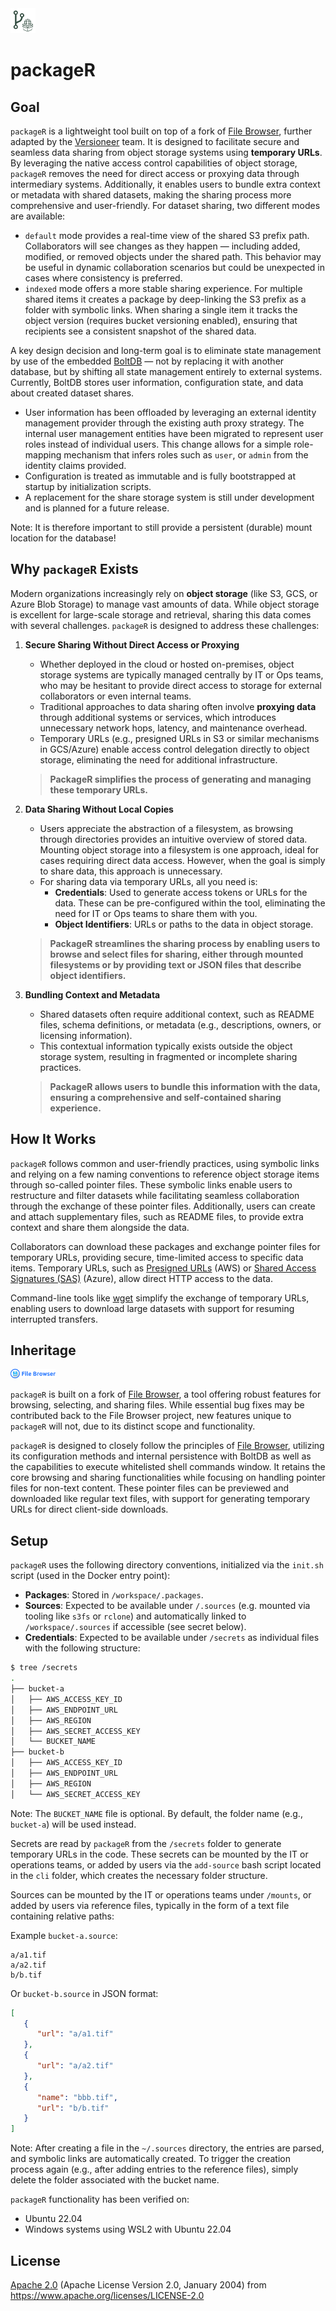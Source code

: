 <img src="https://raw.githubusercontent.com/versioneer-tech/package-r-design/main/logo.png" height="40"/>

# packageR 

## Goal

`packageR` is a lightweight tool built on top of a fork of [File Browser](https://github.com/filebrowser/filebrowser/), further adapted by the [Versioneer](https://versioneer.at) team. It is designed to facilitate secure and seamless data sharing from object storage systems using **temporary URLs**. By leveraging the native access control capabilities of object storage, `packageR` removes the need for direct access or proxying data through intermediary systems. Additionally, it enables users to bundle extra context or metadata with shared datasets, making the sharing process more comprehensive and user-friendly.
For dataset sharing, two different modes are available:
- `default` mode provides a real-time view of the shared S3 prefix path. Collaborators will see changes as they happen — including added, modified, or removed objects under the shared path. This behavior may be useful in dynamic collaboration scenarios but could be unexpected in cases where consistency is preferred.
- `indexed` mode offers a more stable sharing experience. For multiple shared items it creates a package by deep-linking the S3 prefix as a folder with symbolic links. When sharing a single item it tracks the object version (requires bucket versioning enabled), ensuring that recipients see a consistent snapshot of the shared data.

A key design decision and long-term goal is to eliminate state management by use of the embedded [BoltDB](https://github.com/boltdb/bolt) — not by replacing it with another database, but by shifting all state management entirely to external systems. Currently, BoltDB stores user information, configuration state, and data about created dataset shares.
- User information has been offloaded by leveraging an external identity management provider through the existing auth proxy strategy. The internal user management entities have been migrated to represent user roles instead of individual users. This change allows for a simple role-mapping mechanism that infers roles such as `user`, or `admin` from the identity claims provided.
- Configuration is treated as immutable and is fully bootstrapped at startup by initialization scripts.
- A replacement for the share storage system is still under development and is planned for a future release.

Note: It is therefore important to still provide a persistent (durable) mount location for the database!

## Why `packageR` Exists

Modern organizations increasingly rely on **object storage** (like S3, GCS, or Azure Blob Storage) to manage vast amounts of data. While object storage is excellent for large-scale storage and retrieval, sharing this data comes with several challenges. `packageR` is designed to address these challenges:

1. **Secure Sharing Without Direct Access or Proxying**
   - Whether deployed in the cloud or hosted on-premises, object storage systems are typically managed centrally by IT or Ops teams, who may be hesitant to provide direct access to storage for external collaborators or even internal teams.
   - Traditional approaches to data sharing often involve **proxying data** through additional systems or services, which introduces unnecessary network hops, latency, and maintenance overhead.
   - Temporary URLs (e.g., presigned URLs in S3 or similar mechanisms in GCS/Azure) enable access control delegation directly to object storage, eliminating the need for additional infrastructure.
   > **PackageR simplifies the process of generating and managing these temporary URLs.**

2. **Data Sharing Without Local Copies**
   - Users appreciate the abstraction of a filesystem, as browsing through directories provides an intuitive overview of stored data. Mounting object storage into a filesystem is one approach, ideal for cases requiring direct data access. However, when the goal is simply to share data, this approach is unnecessary.  
   - For sharing data via temporary URLs, all you need is:  
     - **Credentials**: Used to generate access tokens or URLs for the data. These can be pre-configured within the tool, eliminating the need for IT or Ops teams to share them with you.
     - **Object Identifiers**: URLs or paths to the data in object storage.  
   > **PackageR streamlines the sharing process by enabling users to browse and select files for sharing, either through mounted filesystems or by providing text or JSON files that describe object identifiers.**

3. **Bundling Context and Metadata**
   - Shared datasets often require additional context, such as README files, schema definitions, or metadata (e.g., descriptions, owners, or licensing information).
   - This contextual information typically exists outside the object storage system, resulting in fragmented or incomplete sharing practices.
   > **PackageR allows users to bundle this information with the data, ensuring a comprehensive and self-contained sharing experience.**

## How It Works

`packageR` follows common and user-friendly practices, using symbolic links and relying on a few naming conventions to reference object storage items through so-called pointer files. These symbolic links enable users to restructure and filter datasets while facilitating seamless collaboration through the exchange of these pointer files. Additionally, users can create and attach supplementary files, such as README files, to provide extra context and share them alongside the data.

Collaborators can download these packages and exchange pointer files for temporary URLs, providing secure, time-limited access to specific data items. Temporary URLs, such as [Presigned URLs](https://docs.aws.amazon.com/AmazonS3/latest/userguide/using-presigned-url.html) (AWS) or [Shared Access Signatures (SAS)](https://learn.microsoft.com/en-us/azure/storage/common/storage-sas-overview) (Azure), allow direct HTTP access to the data.

Command-line tools like [wget](https://www.gnu.org/software/wget/) simplify the exchange of temporary URLs, enabling users to download large datasets with support for resuming interrupted transfers.

## Inheritage

<img src="https://raw.githubusercontent.com/filebrowser/logo/master/banner.png" height="15"/>

`packageR` is built on a fork of [File Browser](https://github.com/filebrowser/filebrowser/), a tool offering robust features for browsing, selecting, and sharing files. While essential bug fixes may be contributed back to the File Browser project, new features unique to `packageR` will not, due to its distinct scope and functionality.

`packageR` is designed to closely follow the principles of [File Browser](https://github.com/filebrowser/filebrowser/), utilizing its configuration methods and internal persistence with BoltDB as well as the capabilities to execute whitelisted shell commands window. It retains the core browsing and sharing functionalities while focusing on handling pointer files for non-text content. These pointer files can be previewed and downloaded like regular text files, with support for generating temporary URLs for direct client-side downloads.

## Setup

`packageR` uses the following directory conventions, initialized via the `init.sh` script (used in the Docker entry point):

- **Packages**: Stored in `/workspace/.packages`.
- **Sources**: Expected to be available under `/.sources` (e.g. mounted via tooling like `s3fs` or `rclone`) and automatically linked to `/workspace/.sources` if accessible (see secret below).
- **Credentials**: Expected to be available under `/secrets` as individual files with the following structure:

```bash
$ tree /secrets
.
├── bucket-a
│   ├── AWS_ACCESS_KEY_ID
│   ├── AWS_ENDPOINT_URL
│   ├── AWS_REGION
│   ├── AWS_SECRET_ACCESS_KEY
│   └── BUCKET_NAME
├── bucket-b
│   ├── AWS_ACCESS_KEY_ID
│   ├── AWS_ENDPOINT_URL
│   ├── AWS_REGION
│   └── AWS_SECRET_ACCESS_KEY
```

Note: The `BUCKET_NAME` file is optional. By default, the folder name (e.g., `bucket-a`) will be used instead.

Secrets are read by `packageR` from the `/secrets` folder to generate temporary URLs in the code. These secrets can be mounted by the IT or operations teams, or added by users via the `add-source` bash script located in the `cli` folder, which creates the necessary folder structure. 

Sources can be mounted by the IT or operations teams under `/mounts`, or added by users via reference files, typically in the form of a text file containing relative paths:

Example `bucket-a.source`:
```
a/a1.tif
a/a2.tif
b/b.tif
```

Or `bucket-b.source` in JSON format:

```json
[
   {
      "url": "a/a1.tif"
   },
   {
      "url": "a/a2.tif"
   },
   {
      "name": "bbb.tif",
      "url": "b/b.tif"
   }
]
```

Note: After creating a file in the `~/.sources` directory, the entries are parsed, and symbolic links are automatically created. To trigger the creation process again (e.g., after adding entries to the reference files), simply delete the folder associated with the bucket name.

`packageR` functionality has been verified on:
- Ubuntu 22.04
- Windows systems using WSL2 with Ubuntu 22.04

## License

[Apache 2.0](LICENSE) (Apache License Version 2.0, January 2004) from https://www.apache.org/licenses/LICENSE-2.0